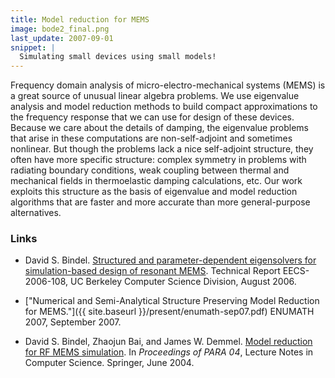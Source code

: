 ```yaml
---
title: Model reduction for MEMS
image: bode2_final.png
last_update: 2007-09-01
snippet: |
  Simulating small devices using small models!
---
```


Frequency domain analysis of micro-electro-mechanical systems (MEMS)
is a great source of unusual linear algebra problems.  We use
eigenvalue analysis and model reduction methods to build compact
approximations to the frequency response that we can use for design of
these devices.  Because we care about the details of damping, the
eigenvalue problems that arise in these computations are
non-self-adjoint and sometimes nonlinear.  But though the problems
lack a nice self-adjoint structure, they often have more specific
structure: complex symmetry in problems with radiating boundary
conditions, weak coupling between thermal and mechanical fields in
thermoelastic damping calculations, etc.  Our work exploits this
structure as the basis of eigenvalue and model reduction algorithms
that are faster and more accurate than more general-purpose
alternatives.

### Links

* David S. Bindel.  [Structured and parameter-dependent eigensolvers
  for simulation-based design of resonant MEMS][d1].  Technical Report
  EECS-2006-108, UC Berkeley Computer Science Division, August 2006.
* ["Numerical and Semi-Analytical Structure Preserving Model Reduction
  for MEMS."]({{ site.baseurl }}/present/enumath-sep07.pdf) ENUMATH 2007, September 2007.
* David S. Bindel, Zhaojun Bai, and James W. Demmel.  [Model reduction
  for RF MEMS simulation][c10].  In _Proceedings of PARA 04_, Lecture
  Notes in Computer Science.  Springer, June 2004.

  [d1]: http://www.eecs.berkeley.edu/Pubs/TechRpts/2006/EECS-2006-108.html
 [c10]: http://dx.doi.org/10.1007/11558958_34
